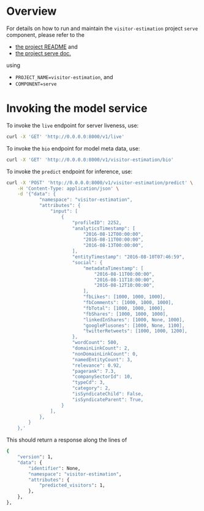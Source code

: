 # Overview

For details on how to run and maintain the `visitor-estimation` project `serve` component, please refer
to the
- [the project README](../README.md) and
- [the project serve doc.](../../../docs/04_serve.md)

using

- `PROJECT_NAME=visitor-estimation`, and
- `COMPONENT=serve`

# Invoking the model service

To invoke the `live` endpoint for server liveness, use:

```bash
curl -X 'GET' 'http://0.0.0.0:8000/v1/live'
```

To invoke the `bio` endpoint for model meta data, use:

```bash
curl -X 'GET' 'http://0.0.0.0:8000/v1/visitor-estimation/bio'
```

To invoke the `predict` endpoint for inference, use:

```bash
curl -X 'POST' 'http://0.0.0.0:8000/v1/visitor-estimation/predict' \
    -H 'Content-Type: application/json' \
    -d '{"data": {
            "namespace": "visitor-estimation",
            "attributes": {
                "input": [
                    {
                        "profileID": 2252,
                        "analyticsTimestamp": [
                            "2016-08-12T00:00:00",
                            "2016-08-11T00:00:00",
                            "2016-08-13T00:00:00",
                        ],
                        "entityTimestamp": "2016-08-10T07:46:59",
                        "social": {
                            "metadataTimestamp": [
                                "2016-08-11T00:00:00",
                                "2016-08-11T18:00:00",
                                "2016-08-12T10:00:00",
                            ],
                            "fbLikes": [1000, 1000, 1000],
                            "fbComments": [1000, 1000, 1000],
                            "fbTotal": [1000, 1000, 1000],
                            "fbShares": [1000, 1000, 1000],
                            "linkedInShares": [1000, None, 1000],
                            "googlePlusones": [1000, None, 1100],
                            "twitterRetweets": [1000, 1000, 1200],
                        },
                        "wordCount": 500,
                        "domainLinkCount": 2,
                        "nonDomainLinkCount": 0,
                        "namedEntityCount": 3,
                        "relevance": 0.92,
                        "pagerank": 7.3,
                        "companySectorId": 10,
                        "typeCd": 3,
                        "category": 2,
                        "isSyndicateChild": False,
                        "isSyndicateParent": True,
                    }
                ],
            },
        }
    },'
```

This should return a response along the lines of
```bash
{
    "version": 1,
    "data": {
        "identifier": None,
        "namespace": "visitor-estimation",
        "attributes": {
            "predicted_visitors": 1,
        },
    },
},
```
